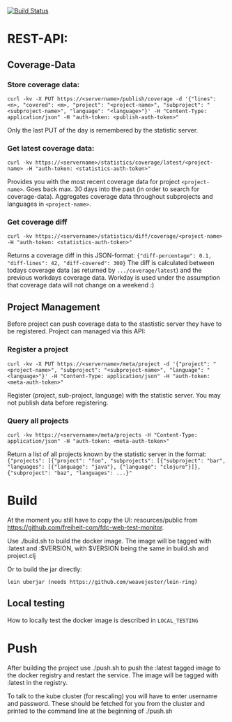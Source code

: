 [![Build Status](https://travis-ci.org/freiheit-com/fdc-test-statistics.svg?branch=master)](https://travis-ci.org/freiheit-com/fdc-test-statistics)

# REST-API:

## Coverage-Data

### Store coverage data:

    curl -kv -X PUT https://<servername>/publish/coverage -d '{"lines": <n>, "covered": <m>, "project": "<project-name>", "subproject": "<subproject-name>", "language": "<language>"}' -H "Content-Type: application/json" -H "auth-token: <publish-auth-token>"

Only the last PUT of the day is remembered by the statistic server.

### Get latest coverage data:

    curl -kv https://<servername>/statistics/coverage/latest/<project-name> -H "auth-token: <statistics-auth-token>"

Provides you with the most recent coverage data for project `<project-name>`. Goes back max. 30 days into the past (in order to search for coverage-data). Aggregates coverage data throughout subprojects and languages in `<project-name>`.

### Get coverage diff

    curl -kv https://<servername>/statistics/diff/coverage/<project-name> -H "auth-token: <statistics-auth-token>"

Returns a coverage diff in this JSON-format: `{"diff-percentage": 0.1, "diff-lines": 42, "diff-covered": 300}`
The diff is calculated between todays coverage data (as returned by `.../coverage/latest`) and the previous
workdays coverage data. Workday is used under the assumption that coverage data will not change on a weekend :)

## Project Management

Before project can push coverage data to the stastistic server they have to be registered. Project can managed via
this API:

### Register a project

    curl -kv -X PUT https://<servername>/meta/project -d '{"project": "<project-name>", "subproject": "<subproject-name>", "language": "<language>"}' -H "Content-Type: application/json" -H "auth-token: <meta-auth-token>"

Register (project, sub-project, language) with the statistic server. You may not publish data before registering.

### Query all projects

    curl -kv https://<servername>/meta/projects -H "Content-Type: application/json" -H "auth-token: <meta-auth-token>"

Return a list of all projects known by the statistic server in the format: `{"projects": [{"project": "foo",
                  "subprojects": [{"subproject": "bar",
                                   "languages": [{"language": "java"}, {"language": "clojure"}]},
                                  {"subproject": "baz", "languages": ...}"`


# Build

At the moment you still have to copy the UI: resources/public from https://github.com/freiheit-com/fdc-web-test-monitor.

Use ./build.sh to build the docker image. The image will be tagged with :latest and :$VERSION, with $VERSION being the same in build.sh and project.clj

Or to build the jar directly:

    lein uberjar (needs https://github.com/weavejester/lein-ring)

## Local testing

How to locally test the docker image is described in `LOCAL_TESTING`

# Push

After building the project use ./push.sh to push the :latest tagged image to the docker registry and restart the service. The image will be tagged with :latest in the registry.

To talk to the kube cluster (for rescaling) you will have to enter username and password. These should be fetched for you from the cluster and printed to the command line at the beginning of ./push.sh
